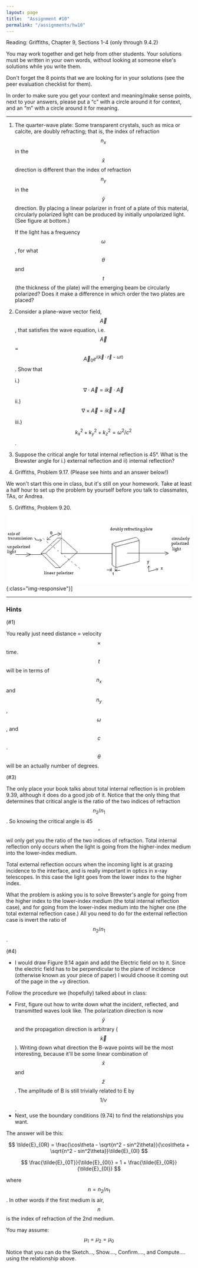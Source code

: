 ```yaml
---
layout: page
title:  "Assignment #10"
permalink: "/assignments/hw10"
---
```


Reading: 
Griffiths, Chapter 9, Sections 1-4  (only through 9.4.2)


You may work together and get help from other students. Your solutions must be written in your own words, without looking at someone else's solutions while
you write them.

Don't forget the 8 points that we are looking for in your solutions (see the peer evaluation checklist for them).

In order to make sure you get your context and meaning/make sense points,
next to your answers, please put a “c” with a circle around it for context,
and an “m” with a circle around it for meaning.
______________________________________________________________________________

1.	The quarter-wave plate:  Some transparent crystals, such as mica or calcite, are doubly refracting; that is, the index of refraction $$n_x$$ in the $$\hat{x}$$   direction is different than the index of refraction $$n_y$$ in the $$\hat{y}$$   direction. By placing a linear polarizer in front of a plate of this material, circularly polarized light can be produced by initially unpolarized light. (See figure at bottom.)
 
	If the light has a frequency $$\omega$$, for what $$\theta$$ and $$t$$ (the thickness of the plate) will the emerging beam be circularly polarized? Does it make a difference in which order the two plates are placed?


2.	Consider a plane-wave vector field, $$\vec{A}$$  , that satisfies the wave equation, i.e. 
$$\vec{A}$$ = $$\vec{A}_0 e^{i(\vec{k}\cdot\vec{r} - \omega t)}$$ . Show that

	i.)	$$\nabla\cdot\vec{A} = i\vec{k}\cdot\vec{A}$$ 

	ii.)	 $$\nabla\times\vec{A} = i\vec{k}\times\vec{A}$$ 

	iii.)	 $$k_x^2 + k_y^2 + k_z^2 = \omega^2/c^2$$.
3.	Suppose the critical angle for total internal reflection is 45°. What is the Brewster angle for 
i.) external reflection and ii) internal reflection?
4.	Griffiths, Problem 9.17. (Please see hints and an answer below!)



We won't start this one in class, but it's still on your homework.  Take at least a half hour to set up the problem by yourself before you talk to classmates, TAs, or Andrea.

5.	Griffiths, Problem 9.20.

![Quarter Wave Plate](HW7Prob1.png){:class="img-responsive"}]

--------------------------------------------------
### Hints

(#1)

You really just need distance = velocity $$\times$$ time.   $$t$$ will be in terms of $$n_x$$ and $$n_y$$, $$\omega$$, and $$c$$. $$\theta$$ will be an actually number of degrees.  

(#3)

The only place your book talks about total internal reflection is in problem 9.39, although
it does do a good job of it. Notice that the only thing that determines that critical angle
is the ratio of the two indices of refraction $$n_2/n_1$$. So knowing the critical angle
is 45$$^\circ$$ wil only get you the ratio of the two indices of refraction. Total
internal reflection only occurs when the light is going from the higher-index medium
into the lower-index medium.  

Total external reflection occurs when the incoming light is at grazing incidence to the interface, and is really important in optics in x-ray telescopes.  In this case the light goes
from the lower index to the higher index.  

What the problem
is asking you is to solve Brewster's angle for going from the higher index to the lower-index medium (the total internal reflection case), and for going from the lower-index medium into the higher one (the total external reflection case.) 
All you need to do for the external reflection
case is invert the ratio of $$n_2/n_1$$.  


(#4)

* I would draw Figure 9.14 again and add the
Electric field on to it.  Since the electric field has to be perpendicular to the plane
of incidence (otherwise known as your piece of paper) I would choose it coming out
of the page in the +y direction.   

Follow the procedure we (hopefully) talked about in class:  
* First, figure out how to write down
what the incident, reflected, and transmitted waves look like.  The polarization direction
is now $$\hat{y}$$ and the propagation direction is arbitrary ($$\vec{k}$$). Writing down
what direction the B-wave points will be the most interesting, because 
it'll be some linear combination of $$\hat{x}$$ and $$\hat{z}$$.
The amplitude of B is still trivially related to E by $$1/v$$.
* Next, use the boundary conditions (9.74) to find the relationships you want.

	
The answer will be this:

$$
\tilde{E}_{0R} = \frac{\cos\theta - \sqrt{n^2 - sin^2\theta}}{\cos\theta + \sqrt{n^2 - sin^2\theta}}\tilde{E}_{0I}
$$

$$
\frac{\tilde{E}_{0T}}{\tilde{E}_{0I}} = 1 + \frac{\tilde{E}_{0R}}{\tilde{E}_{0I}}
$$

where $$n = n_2/n_1$$.  In other words if the first medium is air, $$n$$ is the index
of refraction of the 2nd medium.

You may assume: $$\mu_1 = \mu_2 = \mu_0$$

Notice that you can do the Sketch..., Show...., Confirm...., and Compute.... using the
relationship above.

